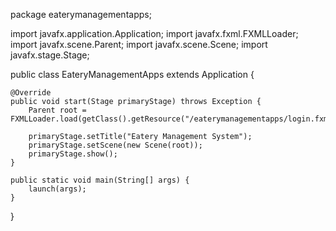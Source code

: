 package eaterymanagementapps;

import javafx.application.Application;
import javafx.fxml.FXMLLoader;
import javafx.scene.Parent;
import javafx.scene.Scene;
import javafx.stage.Stage;

public class EateryManagementApps extends Application {

    @Override
    public void start(Stage primaryStage) throws Exception {
        Parent root = FXMLLoader.load(getClass().getResource("/eaterymanagementapps/login.fxml"));

        primaryStage.setTitle("Eatery Management System");
        primaryStage.setScene(new Scene(root));
        primaryStage.show();
    }

    public static void main(String[] args) {
        launch(args);
    }
}
